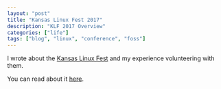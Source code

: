 ```yaml
---
layout: "post"
title: "Kansas Linux Fest 2017"
description: "KLF 2017 Overview"
categories: ["life"]
tags: ["blog", "linux", "conference", "foss"]
---
```

I wrote about the [Kansas Linux Fest](http://kansaslinuxfest.org/) and my experience volunteering with them.

You can read about it [here](/projects/kansas-linux-fest/).